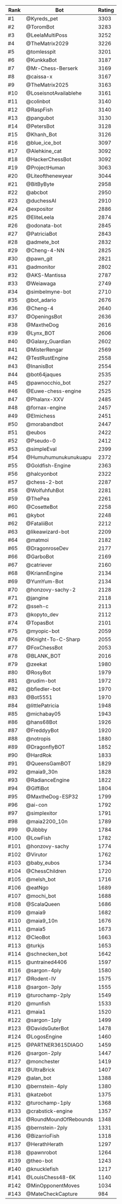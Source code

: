 Rank|Bot|Rating
---|---|---
#1|@Kyreds_pet|3303
#2|@ToromBot|3283
#3|@LeelaMultiPoss|3252
#4|@TheMatrix2029|3226
#5|@tomlesspit|3201
#6|@KunkkaBot|3187
#7|@Mr-Chess-Berserk|3169
#8|@caissa-x|3167
#9|@TheMatrix2025|3163
#10|@LoseisnotAvailablehe|3161
#11|@colinbot|3140
#12|@RaspFish|3140
#13|@pangubot|3130
#14|@PetersBot|3128
#15|@Khanh_Bot|3126
#16|@blue_ice_bot|3097
#17|@Alehkine_cat|3092
#18|@HackerChessBot|3092
#19|@ProjectHuman|3063
#20|@Liteofthenewyear|3044
#21|@BitByByte|2958
#22|@abcbot|2950
#23|@duchessAI|2910
#24|@expositor|2886
#25|@EliteLeela|2874
#26|@odonata-bot|2845
#27|@PatriciaBot|2843
#28|@admete_bot|2832
#29|@Cheng-4-NN|2825
#30|@pawn_git|2821
#31|@admonitor|2802
#32|@AKS-Mantissa|2787
#33|@Weiawaga|2749
#34|@simbelmyne-bot|2710
#35|@bot_adario|2676
#36|@Cheng-4|2640
#37|@OpeningsBot|2636
#38|@MaxtheDog|2616
#39|@Lynx_BOT|2606
#40|@Galaxy_Guardian|2602
#41|@MisterRengar|2569
#42|@TestRustEngine|2558
#43|@InanisBot|2554
#44|@bot64jaques|2535
#45|@pawnocchio_bot|2527
#46|@Euwe-chess-engine|2525
#47|@Phalanx-XXV|2485
#48|@fornax-engine|2457
#49|@Elmichess|2451
#50|@morabandbot|2447
#51|@eubos|2422
#52|@Pseudo-0|2412
#53|@simpleEval|2399
#54|@Humuhumunukunukuapu|2372
#55|@Goldfish-Engine|2363
#56|@halcyonbot|2322
#57|@chess-2-bot|2287
#58|@WolfuhfuhBot|2281
#59|@ThePea|2261
#60|@CosetteBot|2258
#61|@kybot|2248
#62|@FataliiBot|2212
#63|@likeawizard-bot|2209
#64|@matmoi|2182
#65|@DragonroseDev|2177
#66|@GarboBot|2169
#67|@catriever|2160
#68|@KriannEngine|2134
#69|@YumYum-Bot|2134
#70|@honzovy-sachy-2|2128
#71|@jangine|2118
#72|@sseh-c|2113
#73|@kopyto_dev|2112
#74|@TopasBot|2101
#75|@myopic-bot|2059
#76|@Knight-To-C-Sharp|2055
#77|@FoxChessBot|2053
#78|@BLANK_BOT|2016
#79|@zeekat|1980
#80|@RosyBot|1979
#81|@rudim-bot|1972
#82|@bfiedler-bot|1970
#83|@Bot5551|1970
#84|@littlePatricia|1948
#85|@michabay05|1943
#86|@hans68Bot|1926
#87|@FreddyyBot|1920
#88|@notropis|1880
#89|@DragonflyBOT|1852
#90|@HardRok|1833
#91|@QueensGamBOT|1829
#92|@maia9_30n|1828
#93|@RadianceEngine|1822
#94|@GiffiBot|1804
#95|@MaxtheDog-ESP32|1799
#96|@ai-con|1792
#97|@simplexitor|1791
#98|@maia2200_10n|1789
#99|@Jibbby|1784
#100|@LowFish|1782
#101|@honzovy-sachy|1774
#102|@Virutor|1762
#103|@baby_eubos|1734
#104|@ChessChildren|1720
#105|@melsh_bot|1716
#106|@eatNgo|1689
#107|@mochi_bot|1688
#108|@ScalaQueen|1686
#109|@maia9|1682
#110|@maia9_10n|1676
#111|@maia5|1673
#112|@CleoBot|1663
#113|@turkjs|1653
#114|@schnecken_bot|1642
#115|@untrained4406|1597
#116|@sargon-4ply|1580
#117|@Rodent-IV|1575
#118|@sargon-3ply|1555
#119|@turochamp-2ply|1549
#120|@munfish|1533
#121|@maia1|1520
#122|@sargon-1ply|1499
#123|@DavidsGuterBot|1478
#124|@LogosEngine|1460
#125|@PARTNER3615DIAGO|1459
#126|@sargon-2ply|1447
#127|@monchester|1419
#128|@UltraBrick|1407
#129|@alan_bot|1388
#130|@bernstein-4ply|1380
#131|@katzebot|1375
#132|@turochamp-1ply|1368
#133|@crabstick-engine|1357
#134|@RoundMoundOfRebounds|1348
#135|@bernstein-2ply|1331
#136|@BizarrioFish|1318
#137|@HerathHerath|1297
#138|@pawnrobot|1264
#139|@theo-bot|1243
#140|@knucklefish|1217
#141|@LouisChess48-6K|1140
#142|@MinOpponentMoves|1034
#143|@MateCheckCapture|984
